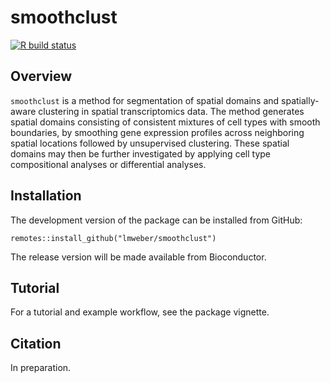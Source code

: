 # smoothclust

[![R build status](https://github.com/lmweber/smoothclust/workflows/R-CMD-check-bioc/badge.svg)](https://github.com/lmweber/smoothclust/actions)


## Overview

`smoothclust` is a method for segmentation of spatial domains and spatially-aware clustering in spatial transcriptomics data. The method generates spatial domains consisting of consistent mixtures of cell types with smooth boundaries, by smoothing gene expression profiles across neighboring spatial locations followed by unsupervised clustering. These spatial domains may then be further investigated by applying cell type compositional analyses or differential analyses.


## Installation

The development version of the package can be installed from GitHub:

```
remotes::install_github("lmweber/smoothclust")
```

The release version will be made available from Bioconductor.


## Tutorial

For a tutorial and example workflow, see the package vignette.


## Citation

In preparation.
